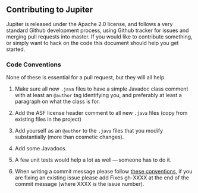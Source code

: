 ## Contributing to Jupiter

Jupiter is released under the Apache 2.0 license, and follows a very
standard Github development process, using Github tracker for issues and
merging pull requests into master. If you would like to contribute something, 
or simply want to hack on the code this document should help you get started.

### Code Conventions
None of these is essential for a pull request, but they will all help.

1. Make sure all new `.java` files to have a simple Javadoc class comment
with at least an `@author` tag identifying you, and preferably at least a
paragraph on what the class is for.

2. Add the ASF license header comment to all new `.java` files (copy from 
existing files in the project)

3. Add yourself as an `@author` to the `.java` files that you modify 
substantially (more than cosmetic changes).

4. Add some Javadocs.

5. A few unit tests would help a lot as well — someone has to do it.

6. When writing a commit message please follow [these conventions](https://tbaggery.com/2008/04/19/a-note-about-git-commit-messages.html),
if you are fixing an existing issue please add Fixes gh-XXXX at the end of the commit message (where XXXX is the issue number).
